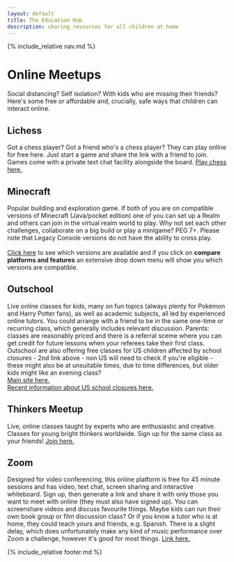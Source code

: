 ```yaml
---
layout: default
title: The Education Hub
description: sharing resources for all children at home
---
```


{% include_relative nav.md %}

# Online Meetups
Social distancing? Self isolation? With kids who are missing their friends? Here's some free or affordable and, crucially, safe ways that children can interact online. 


## Lichess 
Got a chess player? Got a friend who's a chess player? They can play online for free here. Just start a game and share the link with a friend to join. Games come with a private text chat facility alongside the board. [Play chess here.](https://lichess.org)

## Minecraft
Popular building and exploration game. If both of you are on compatible versions of Minecraft (Java/pocket edition) one of you can set up a Realm and others can join in the virtual realm world to play. Why not set each other challenges, collaborate on a big build or play a minigame? PEG 7+. Please note that Legacy Console versions do not have the ability to cross play. 
<br>
<br>[Click here](https://www.minecraft.net/en-us/get-minecraft#) to see which versions are available and if you click on **compare platforms and features** an extensive drop down menu will show you which versions are compatible. 

## Outschool
Live online classes for kids, many on fun topics (always plenty for Pokémon and Harry Potter fans), as well as academic subjects, all led by experienced online tutors. You could arrange with a friend to be in the same one-time or recurring class, which generally includes relevant discussion. Parents: classes are reasonably priced and there is a referral sceme where you can get credit for future lessons when your referees take their first class. Outschool are also offering free classes for US children affected by school closures - 2nd link above - non US will need to check if you're eligible - these might also be at unsuitable times, due to time differences, but older kids might like an evening class?
<br>[Main site here.](https://outschool.com)
<br>[Recent information about US school closures here.](https://outschool.com/2020-school-closures-offer#abk7oxddjo)

## Thinkers Meetup
Live, online classes taught by experts who are enthusiastic and creative. Classes for young bright thinkers worldwide. Sign up for the same class as your friends! [Join here.](https://www.thinkersmeetup.com)

## Zoom
Designed for video conferencing, this online platform is free for 45 minute sessions and has video, text chat, screen sharing and interactive whiteboard. Sign up, then generate a link and share it with only those you want to meet with online (they must also have signed up). You can screenshare videos and discuss favourite things. Maybe kids can run their own book group or film discussion class? Or if you know a tutor who is at home, they could teach yours and friends, e.g. Spanish. There is a slight delay, which does unfortunately make any kind of music performance over Zoom a challenge, however it's good for most things. [Link here.](https://zoom.us)

{% include_relative footer.md %}
